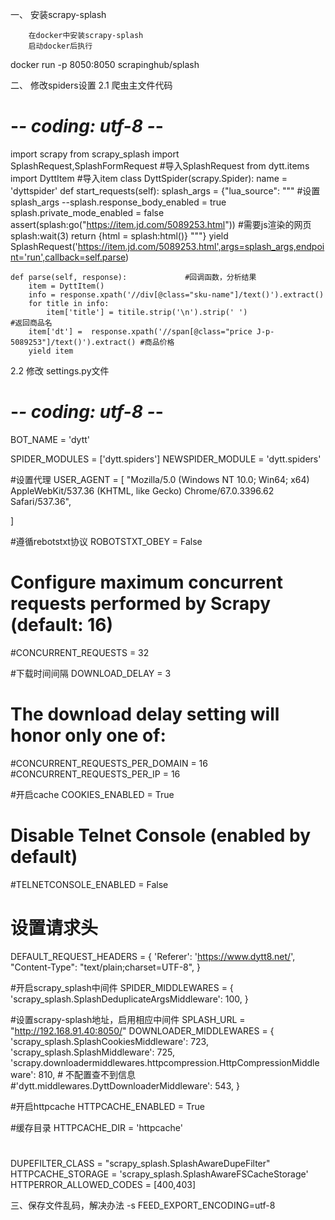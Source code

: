
一、 安装scrapy-splash

        在docker中安装scrapy-splash
        启动docker后执行

docker run -p 8050:8050 scrapinghub/splash

二、 修改spiders设置
    2.1 爬虫主文件代码



# -*- coding: utf-8 -*-
import scrapy
from  scrapy_splash import SplashRequest,SplashFormRequest   #导入SplashRequest
from  dytt.items import DyttItem                             #导入item
class DyttSpider(scrapy.Spider): 
    name = 'dyttspider'
    def start_requests(self):
        splash_args = {"lua_source": """                     #设置splash_args
                            --splash.response_body_enabled = true
                            splash.private_mode_enabled = false
                            assert(splash:go("https://item.jd.com/5089253.html"))       #需要js渲染的网页
                            splash:wait(3)
                            return {html = splash:html()}
                            """}
        yield SplashRequest('https://item.jd.com/5089253.html',args=splash_args,endpoint='run',callback=self.parse)


    def parse(self, response):             #回调函数，分析结果
        item = DyttItem()
        info = response.xpath('//div[@class="sku-name"]/text()').extract()
        for title in info:
            item['title'] = titile.strip('\n').strip(' ')                       #返回商品名
        item['dt'] =  response.xpath('//span[@class="price J-p-5089253"]/text()').extract() #商品价格
        yield item
        
  


  2.2  修改 settings.py文件
        


# -*- coding: utf-8 -*-

BOT_NAME = 'dytt'

SPIDER_MODULES = ['dytt.spiders']
NEWSPIDER_MODULE = 'dytt.spiders'


#设置代理
USER_AGENT = [
    "Mozilla/5.0 (Windows NT 10.0; Win64; x64) AppleWebKit/537.36 (KHTML, like Gecko) Chrome/67.0.3396.62 Safari/537.36",

]

#遵循rebotstxt协议
ROBOTSTXT_OBEY = False

# Configure maximum concurrent requests performed by Scrapy (default: 16)
#CONCURRENT_REQUESTS = 32

#下载时间间隔
DOWNLOAD_DELAY = 3

# The download delay setting will honor only one of:
#CONCURRENT_REQUESTS_PER_DOMAIN = 16
#CONCURRENT_REQUESTS_PER_IP = 16

#开启cache
COOKIES_ENABLED = True

# Disable Telnet Console (enabled by default)
#TELNETCONSOLE_ENABLED = False

# 设置请求头
DEFAULT_REQUEST_HEADERS = {
    'Referer': 'https://www.dytt8.net/',
    "Content-Type": "text/plain;charset=UTF-8",
}


#开启scrapy_splash中间件
SPIDER_MIDDLEWARES = {
    'scrapy_splash.SplashDeduplicateArgsMiddleware': 100,
}

#设置scrapy-splash地址，启用相应中间件
SPLASH_URL = "http://192.168.91.40:8050/"
DOWNLOADER_MIDDLEWARES = {
    'scrapy_splash.SplashCookiesMiddleware': 723,
    'scrapy_splash.SplashMiddleware': 725,
    'scrapy.downloadermiddlewares.httpcompression.HttpCompressionMiddleware': 810,  # 不配置查不到信息
    #'dytt.middlewares.DyttDownloaderMiddleware': 543,
}


#开启httpcache
HTTPCACHE_ENABLED = True

#缓存目录
HTTPCACHE_DIR = 'httpcache'

#
DUPEFILTER_CLASS = "scrapy_splash.SplashAwareDupeFilter"
HTTPCACHE_STORAGE = 'scrapy_splash.SplashAwareFSCacheStorage'
HTTPERROR_ALLOWED_CODES = [400,403]


三、保存文件乱码，解决办法
-s FEED_EXPORT_ENCODING=utf-8
